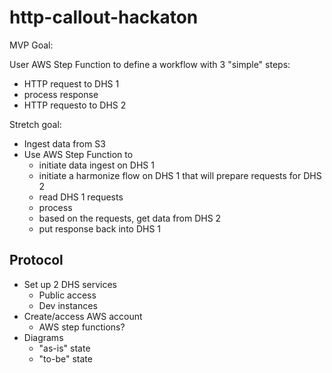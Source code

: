 # http-callout-hackaton

MVP Goal:

User AWS Step Function to define a workflow with 3 "simple" steps:

- HTTP request to DHS 1
- process response
- HTTP requesto to DHS 2

Stretch goal:

- Ingest data from S3
- Use AWS Step Function to
    - initiate data ingest on DHS 1
    - initiate a harmonize flow on DHS 1 that will prepare requests for DHS 2
    - read DHS 1 requests
    - process
    - based on the requests, get data from DHS 2
    - put response back into DHS 1
    


## Protocol

- Set up 2 DHS services
    -    Public access
    -    Dev instances
- Create/access AWS account
    - AWS step functions?
- Diagrams
    - "as-is" state
    - "to-be" state
